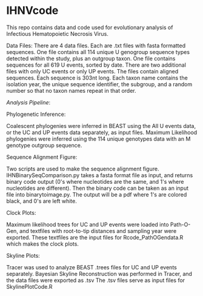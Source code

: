 # IHNVcode
This repo contains data and code used for evolutionary analysis of Infectious Hematopoietic Necrosis Virus.

Data Files:
There are 4 data files. Each are .txt files with fasta formatted sequences.
One file contains all 114 unique U genogroup sequence types detected within the study, plus an outgroup taxon.
One file contains sequences for all 619 U events, sorted by date.
There are two additional files with only UC events or only UP events.
The files contain aligned sequences. Each sequence is 303nt long.
Each taxon name contains the isolation year, the unique sequence identifier, the subgroup, and a random number so that no taxon names repeat in that order.


*Analysis Pipeline*:

Phylogenetic Inference:

Coalescent phylogenies were inferred in BEAST using the All U events data, or the UC and UP events data separately, as input files.
Maximum Likelihood phylogenies were inferred using the 114 unique genotypes data with an M genotype outgroup sequence.

Sequence Alignment Figure:

Two scripts are used to make the sequence alignment figure. IHNBinarySeqComparison.py takes a fasta format file as input, and returns binary code output (0's where nucleotides are the same, and 1's where nucleotides are different).
Then the binary code can be taken as an input file into binarytoimage.py. The output will be a pdf where 1's are colored black, and 0's are left white.

Clock Plots:

Maximum likelihood trees for UC and UP events were loaded into Path-O-Gen, and textfiles with root-to-tip distances and sampling year were exported.
These textfiles are the input files for Rcode_PathOGendata.R which makes the clock plots.

Skyline Plots:

Tracer was used to analyze BEAST .trees files for UC and UP events separately. Bayesian Skyline Reconstruction was performed in Tracer, and the data files were exported as .tsv
The .tsv files serve as input files for SkylinePlotCode.R





